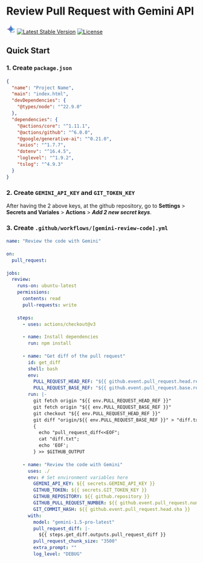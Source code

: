 # Review Pull Request with Gemini API

<p>
<a href="https://bunhere.com"><img src="./images/reviewpr.png" width="24" alt="WTM"></a>
<a href="#"><img src="https://img.shields.io/badge/Review PR-v1.0.0-blue" alt="Latest Stable Version"></a>
<a href="#"><img src="https://img.shields.io/badge/license-MIT-yellow" alt="License"></a>
</p>

## Quick Start

### 1. Create `package.json`

```json
{
  "name": "Project Name",
  "main": "index.html",
  "devDependencies": {
    "@types/node": "^22.9.0"
  },
  "dependencies": {
    "@actions/core": "^1.11.1",
    "@actions/github": "^6.0.0",
    "@google/generative-ai": "^0.21.0",
    "axios": "^1.7.7",
    "dotenv": "^16.4.5",
    "loglevel": "^1.9.2",
    "tslog": "^4.9.3"
  }
}
```

### 2. Create `GEMINI_API_KEY` and `GIT_TOKEN_KEY`

After having the 2 above keys, at the github repository, go to **Settings** > **Secrets and Variales** > **Actions** > ***Add 2 new secret keys***.

### 3. Create `.github/workflows/[gemini-review-code].yml`

```yml
name: "Review the code with Gemini"

on:
  pull_request:

jobs:
  review:
    runs-on: ubuntu-latest
    permissions:
      contents: read
      pull-requests: write

    steps:
      - uses: actions/checkout@v3

      - name: Install dependencies
        run: npm install

      - name: "Get diff of the pull request"
        id: get_diff
        shell: bash
        env:
          PULL_REQUEST_HEAD_REF: "${{ github.event.pull_request.head.ref }}"
          PULL_REQUEST_BASE_REF: "${{ github.event.pull_request.base.ref }}"
        run: |-
          git fetch origin "${{ env.PULL_REQUEST_HEAD_REF }}"
          git fetch origin "${{ env.PULL_REQUEST_BASE_REF }}"
          git checkout "${{ env.PULL_REQUEST_HEAD_REF }}"
          git diff "origin/${{ env.PULL_REQUEST_BASE_REF }}" > "diff.txt"
          {
            echo "pull_request_diff<<EOF";
            cat "diff.txt";
            echo 'EOF';
          } >> $GITHUB_OUTPUT

      - name: "Review the code with Gemini"
        uses: ./
        env: # Set environment variables here
          GEMINI_API_KEY: ${{ secrets.GEMINI_API_KEY }}
          GITHUB_TOKEN: ${{ secrets.GIT_TOKEN_KEY }}
          GITHUB_REPOSITORY: ${{ github.repository }}
          GITHUB_PULL_REQUEST_NUMBER: ${{ github.event.pull_request.number }}
          GIT_COMMIT_HASH: ${{ github.event.pull_request.head.sha }}
        with:
          model: "gemini-1.5-pro-latest"
          pull_request_diff: |-
            ${{ steps.get_diff.outputs.pull_request_diff }}
          pull_request_chunk_size: "3500"
          extra_prompt: ""
          log_level: "DEBUG"
```